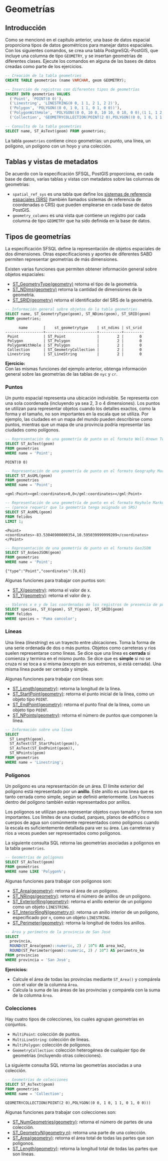 # Geometrías

## Introducción
Como se mencionó en el capítulo anterior, una base de datos espacial proporciona tipos de datos geométricos para manejar datos espaciales. Con los siguientes comandos, se crea una tabla PostgreSQL-PostGIS, que incluye una columna de tipo `GEOMETRY`, y se insertan geometrías de diferentes clases. Ejecute los comandos en alguna de las bases de datos creadas como parte de los ejercicios.

```sql
-- Creación de la tabla geometries
CREATE TABLE geometries (name VARCHAR, geom GEOMETRY);

-- Inserción de registros con diferentes tipos de geometrías
INSERT INTO geometries VALUES
  ('Point', 'POINT(0 0)'),
  ('Linestring', 'LINESTRING(0 0, 1 1, 2 1, 2 2)'),
  ('Polygon', 'POLYGON((0 0, 1 0, 1 1, 0 1, 0 0))'),
  ('PolygonWithHole', 'POLYGON((0 0, 10 0, 10 10, 0 10, 0 0),(1 1, 1 2, 2 2, 2 1, 1 1))'),
  ('Collection', 'GEOMETRYCOLLECTION(POINT(2 0),POLYGON((0 0, 1 0, 1 1, 0 1, 0 0)))');

-- Consulta de la tabla geometries
SELECT name, ST_AsText(geom) FROM geometries;
```

La tabla `geometries` contiene cinco geometrías: un punto, una línea, un polígono, un polígono con un hoyo y una colección.

## Tablas y vistas de metadatos
De acuerdo con la especificación SFSQL, PostGIS proporciona, en cada base de datos, varias tablas y vistas con metadatos sobre las columnas de geometrías:

- `spatial_ref_sys` es una tabla que define los [sistemas de referencia espaciales (SRS)](https://en.wikipedia.org/wiki/Spatial_reference_system) (también llamados sistemas de referencia de coordenadas o CRS) que pueden emplearse en cada base de datos PostGIS.
- `geometry_columns` es una vista que contiene un registro por cada columna de tipo `GEOMETRY` que ha sido definida en la base de datos.

## Tipos de geometrías
La especificación SFSQL define la representación de objetos espaciales de dos dimensiones. Otras especificaciones y aportes de diferentes SABD permiten representar geometrías de más dimensiones.

Existen varias funciones que permiten obtener información general sobre objetos espaciales:

- [ST_GeometryType(geometry)](http://postgis.net/docs/ST_GeometryType.html) retorna el tipo de la geometría.
- [ST_NDims(geometry)](http://postgis.net/docs/ST_NDims.html) retorna la cantidad de dimensiones de la geometría.
- [ST_SRID(geometry)](http://postgis.net/docs/ST_SRID.html) retorna el identificador del SRS de la geometría.

```sql
-- Información general sobre objetos de la tabla geometries
SELECT name, ST_GeometryType(geom), ST_NDims(geom), ST_SRID(geom)
FROM geometries;
```

```
      name       |    st_geometrytype    | st_ndims | st_srid
-----------------+-----------------------+----------+---------
 Point           | ST_Point              |        2 |       0
 Polygon         | ST_Polygon            |        2 |       0
 PolygonWithHole | ST_Polygon            |        2 |       0
 Collection      | ST_GeometryCollection |        2 |       0
 Linestring      | ST_LineString         |        2 |       0
```

**Ejercicio:**  
Con las mismas funciones del ejemplo anterior, obtenga información general sobre las geometrías de las tablas de `nyc` y `cr`.

### Puntos
Un punto espacial representa una ubicación indivisible. Se representa con una sola coordenada (incluyendo ya sea 2, 3 o 4 dimensiones). Los puntos se utilizan para representar objetos cuando los detalles exactos, como la forma y el tamaño, no son importantes en la escala que se utiliza. Por ejemplo, las ciudades en un mapa del mundo pueden describirse como puntos, mientras que un mapa de una provincia podría representar las ciudades como polígonos.

```sql
-- Representación de una geometría de punto en el formato Well-Known Text (WKT)
SELECT ST_AsText(geom)
FROM geometries
WHERE name = 'Point';
```

```
POINT(0 0)
```

```sql
-- Representación de una geometría de punto en el formato Geography Markup Language (GML)
SELECT ST_AsGML(geom)
FROM geometries
WHERE name = 'Point';
```

```
<gml:Point><gml:coordinates>0,0</gml:coordinates></gml:Point>
```

```sql
-- Representación de una geometría de punto en el formato Keyhole Markup Language (KML)
-- (parece requerir que la geometría tenga asignado un SRS)
SELECT ST_AsKML(geom)
FROM felidos
LIMIT 1;
```

```
<Point><coordinates>-83.53046900000354,10.595039999999209</coordinates></Point>
```

```sql
-- Representación de una geometría de punto en el formato GeoJSON
SELECT ST_AsGeoJSON(geom)
FROM geometries
WHERE name = 'Point';
```

```
{"type":"Point","coordinates":[0,0]}
```

Algunas funciones para trabajar con puntos son:

- [ST_X(geometry)](http://postgis.net/docs/ST_X.html): retorna el valor de x.
- [ST_Y(geometry)](http://postgis.net/docs/ST_Y.html): retorna el valor de y.

```sql
-- Valores x e y de las coordenadas de los registros de presencia de pumas
SELECT species, ST_X(geom), ST_Y(geom), ST_SRID(geom)
FROM felidos
WHERE species = 'Puma concolor';
```

### Líneas
Una línea (*linestring*) es un trayecto entre ubicaciones. Toma la forma de una serie ordenada de dos o más puntos. Objetos como carreteras y ríos suelen representarse como líneas. Se dice que una línea es **cerrada** si comienza y termina en el mismo punto. Se dice que es **simple** si no se cruza ni se toca a sí misma (excepto en sus extremos, si está cerrada). Una misma línea puede ser cerrada y simple.

Algunas funciones para trabajar con líneas son:

- [ST_Length(geometry)](http://postgis.net/docs/ST_Length.html): retorna la longitud de la línea.
- [ST_StartPoint(geometry)](http://postgis.net/docs/ST_StartPoint.html): retorna el punto inicial de la línea, como un objeto tipo `POINT`.
- [ST_EndPoint(geometry)](http://postgis.net/docs/ST_EndPoint.html): retorna el punto final de la línea, como un objeto tipo `POINT`.
- [ST_NPoints(geometry)](http://postgis.net/docs/ST_NPoints.html): retorna el número de puntos que componen la línea.

```sql
-- Información sobre una línea
SELECT 
  ST_Length(geom), 
  ST_AsText(ST_StartPoint(geom)), 
  ST_AsText(ST_EndPoint(geom)), 
  ST_NPoints(geom)
FROM geometries
WHERE name = 'Linestring';
```

### Polígonos
Un polígono es una representación de un área. El límite exterior del polígono está representado por un **anillo**. Este anillo es una línea que es tanto cerrada como simple, según se definió anteriormente. Los huecos dentro del polígono también están representados por anillos.

Los polígonos se utilizan para representar objetos cuyo tamaño y forma son importantes. Los límites de una ciudad, parques, planos de edificios o cuerpos de agua son comúnmente representados como polígonos cuando la escala es suficientemente detallada para ver su área. Las carreteras y ríos a veces pueden ser representados como polígonos.

La siguiente consulta SQL retorna las geometrías asociadas a polígonos en la tabla `geometries`.

```sql
-- Geometrías de polígonos
SELECT ST_AsText(geom)
FROM geometries
WHERE name LIKE 'Polygon%';
```

Algunas funciones para trabajar con polígonos son:

- [ST_Area(geometry)](http://postgis.net/docs/ST_Area.html): retorna el área de un polígono.
- [ST_NRings(geometry)](http://postgis.net/docs/ST_NRings.html): retorna el número de anillos de un polígono.
- [ST_ExteriorRing(geometry)](http://postgis.net/docs/ST_ExteriorRing.html): retorna el anillo exterior de un polígono como un objeto `LINESTRING`.
- [ST_InteriorRingN(geometry,n)](http://postgis.net/docs/ST_InteriorRingN.html): retorna un anillo interior de un polígono, especificado por `n`, como un objeto `LINESTRING`.
- [ST_Perimeter(geometry)](http://postgis.net/docs/ST_Perimeter.html): retorna la longitud de todos los anillos.

```sql
-- Área y perímetro de la provincia de San José
SELECT 
  provincia, 
  ROUND(ST_Area(geom)::numeric, 2) / 10^6 AS area_km2, 
  ROUND(ST_Perimeter(geom)::numeric, 2) / 10^3 AS perimetro_km
FROM provincias
WHERE provincia = 'San José';
```

**Ejercicios:**  
- Calcule el área de todas las provincias mediante `ST_Area()` y compárela con el valor de la columna `Área`.
- Calcula la suma de las áreas de las provincias y compárela con la suma de la columna `Área`.

### Colecciones
Hay cuatro tipos de colecciones, los cuales agrupan geometrías en conjuntos.

- `MultiPoint`: colección de puntos.
- `MultiLineString`: colección de líneas.
- `MultiPolygon`: colección de polígonos.
- `GeometryCollection`: colección heterogénea de cualquier tipo de geometrías (incluyendo otras colecciones).

La siguiente consulta SQL retorna las geometrías asociadas a una colección.

```sql
-- Geometrías de colecciones
SELECT ST_AsText(geom)
FROM geometries
WHERE name = 'Collection';
```

```
GEOMETRYCOLLECTION(POINT(2 0),POLYGON((0 0, 1 0, 1 1, 0 1, 0 0)))
```

Algunas funciones para trabajar con colecciones son:

- [ST_NumGeometries(geometry)](http://postgis.net/docs/ST_NumGeometries.html): retorna el número de partes de una colección.
- [ST_GeometryN(geometry,n)](http://postgis.net/docs/ST_GeometryN.html): retorna una parte de una colección.
- [ST_Area(geometry)](http://postgis.net/docs/ST_Area.html): retorna el área total de todas las partes que son polígonos.
- [ST_Length(geometry)](http://postgis.net/docs/ST_Length.html): retorna la longitud total de todas las partes que son líneas.